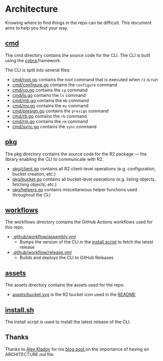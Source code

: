 # Architecture

Knowing where to find things in the repo can be difficult. This document aims to help you find your
way.

## [cmd](cmd)

The cmd directory contains the source code for the CLI. The CLI is built using the [cobra
](https://cobra.dev) framework.

The CLI is split into several files:

- [cmd/root.go](cmd/root.go) contains the root command that is executed when `r2` is run
- [cmd/configure.go](cmd/configure.go) contains the `configure` command
- [cmd/cp.go](cmd/cp.go) contains the `cp` command
- [cmd/ls.go](cmd/ls.go) contains the `ls` command
- [cmd/mb.go](cmd/mb.go) contains the `mb` command
- [cmd/mv.go](cmd/mv.go) contains the `mv` command
- [cmd/presign.go](cmd/presign.go) contains the `presign` command
- [cmd/rb.go](cmd/rb.go) contains the `rb` command
- [cmd/rm.go](cmd/rm.go) contains the `rm` command
- [cmd/sync.go](cmd/sync.go) contains the `sync` command

## [pkg](pkg)

The pkg directory contains the source code for the R2 package — the library enabling the CLI to
communicate with R2.

- [pkg/client.go](pkg/client.go) contains all R2 client-level operations (e.g. configuration, bucket
  creation, etc.)
- [pkg/bucket.go](pkg/bucket.go) contains all bucket-level operations (e.g. listing objects, fetching
  objects, etc.)
- [pkg/helpers.go](pkg/helpers.go) contains miscellaneous helper functions used throughout the CLI

## [workflows](.github/workflows)

The workflows directory contains the GitHub Actions workflows used for this repo.

- [.github/workflow/assembly.yml](.github/workflows/assembly.yml)
  - Bumps the version of the CLI in the [install script](install.sh) to fetch the latest release
- [.github/workflow/release.yml](.github/workflows/release.yml)
  - Builds and deploys the CLI to GitHub Releases

## [assets](assets)

The assets directory contains the assets used for the repo.

- [assets/bucket.svg](assets/bucket.svg) is the R2 bucket icon used in the [README](README.md)

## [install.sh](install.sh)

The install script is used to install the latest release of the CLI.

## Thanks

Thanks to [Alex Kladov](https://matklad.github.io/) for his [blog post
](https://matklad.github.io//2021/02/06/ARCHITECTURE.md.html) on the importance of having an
ARCHITECTURE.md file.
